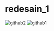 # redesain_1

![github2](https://user-images.githubusercontent.com/68956085/120587390-704d8d80-c45f-11eb-9dd3-bc06165052c6.jpg)
![github1](https://user-images.githubusercontent.com/68956085/120599370-9ed46400-c471-11eb-9bdf-69dc20331dfc.jpg)
